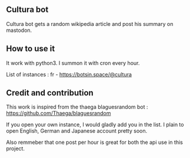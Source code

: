 
## Cultura bot

Cultura bot gets a random wikipedia article and post his summary on mastodon.

## How to use it

It work with python3.
I summon it with cron every hour.

List of instances :
fr - https://botsin.space/@cultura

## Credit and contribution

This work is inspired from the thaega blaguesrandom bot : https://github.com/Thaega/blaguesrandom

If you open your own instance, I would gladly add you in the list.
I plain to open English, German and Japanese account pretty soon.

Also remmeber that one post per hour is great for both the api use in this project.